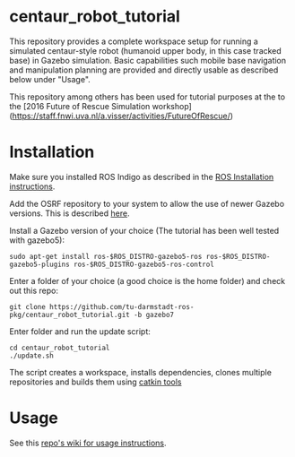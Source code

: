 # centaur_robot_tutorial

This repository provides a complete workspace setup for running a simulated centaur-style robot (humanoid upper body, in this case tracked base) in Gazebo simulation. Basic capabilities such mobile base navigation and manipulation planning are provided and directly usable as described below under "Usage".

This repository among others has been used for tutorial purposes at the  to the [2016 Future of Rescue Simulation workshop] (https://staff.fnwi.uva.nl/a.visser/activities/FutureOfRescue/)

# Installation
Make sure you installed ROS Indigo as described in the [ROS Installation instructions](http://wiki.ros.org/indigo/Installation/Ubuntu).

Add the OSRF repository to your system to allow the use of newer Gazebo versions. This is described [here](http://gazebosim.org/tutorials?tut=install_ubuntu&cat=install).

Install a Gazebo version of your choice (The tutorial has been well tested with gazebo5):
```
sudo apt-get install ros-$ROS_DISTRO-gazebo5-ros ros-$ROS_DISTRO-gazebo5-plugins ros-$ROS_DISTRO-gazebo5-ros-control
```

Enter a folder of your choice (a good choice is the home folder) and check out this repo:
```
git clone https://github.com/tu-darmstadt-ros-pkg/centaur_robot_tutorial.git -b gazebo7
```
Enter folder and run the update script:
```
cd centaur_robot_tutorial
./update.sh
```
The script creates a workspace, installs dependencies, clones multiple repositories and builds them using [catkin tools](https://catkin-tools.readthedocs.org/en/latest/quick_start.html)

# Usage

See this [repo's wiki for usage instructions](https://github.com/tu-darmstadt-ros-pkg/centaur_robot_tutorial/wiki).
